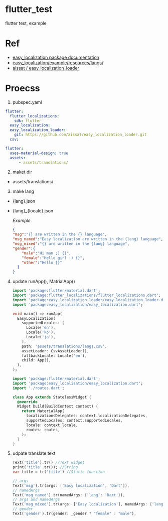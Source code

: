 # flutter_test
 flutter test, example

# Ref
- [easy_localization package documentation](https://pub.dev/documentation/easy_localization/latest/)
- [easy_localization/example/resources/langs/](https://github.com/aissat/easy_localization/blob/master/example/resources/langs/)
- [aissat / easy_localization_loader](https://github.com/aissat/easy_localization_loader)

# Proecss
1. pubspec.yaml
```yaml
flutter:
  flutter_localizations:
    sdk: flutter
  easy_localization:
  easy_localization_loader:
    git: https://github.com/aissat/easy_localization_loader.git
  csv:

flutter:
  uses-material-design: true
  assets:
      - assets/translations/
```
2. maket dir
-   assets/translations/
3. make lang
- {lang}.json
- {lang}_{locale}.json

    *Example*
    ```json
    {
    "msg":"{} are written in the {} language",
    "msg_named":"Easy localization are written in the {lang} language",
    "msg_mixed":"{} are written in the {lang} language",
    "gender":{
        "male":"Hi man ;) {}",
        "female":"Hello girl :) {}",
        "other":"Hello {}"
      }
    }
    ```
4. update runApp(), MatrialApp()
    ```dart
    import 'package:flutter/material.dart';
    import 'package:flutter_localizations/flutter_localizations.dart';
    import 'package:easy_localization_loader/easy_localization_loader.dart';
    import 'package:easy_localization/easy_localization.dart';

    void main() => runApp(
      EasyLocalization(
        supportedLocales: [
          Locale('en'),
          Locale('ko'),
          Locale('ja'),
        ],
        path: 'assets/translations/langs.csv',
        assetLoader: CsvAssetLoader(),
        fallbackLocale: Locale('en'),
        child: App(),
      ),
    );
    ```
    ```dart
    import 'package:flutter/material.dart';
    import 'package:easy_localization/easy_localization.dart';
    import './routes.dart';

    class App extends StatelessWidget {
      @override
      Widget build(BuildContext context) {
        return MaterialApp(
          localizationsDelegates: context.localizationDelegates,
          supportedLocales: context.supportedLocales,
          locale: context.locale,
          routes: routes,
        );
      }
    }
    ```
6. udpate translate text
    ```dart
    Text('title').tr() //Text widget
    print('title'.tr()); //String
    var title = tr('title') //Static function

    // args
    Text('msg').tr(args: ['Easy localization', 'Dart']),
    // namedArgs
    Text('msg_named').tr(namedArgs: {'lang': 'Dart'}),
    // args and namedArgs
    Text('msg_mixed').tr(args: ['Easy localization'], namedArgs: {'lang': 'Dart'}),
    // gender
    Text('gender').tr(gender: _gender ? "female" : "male"),
    ```